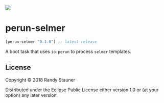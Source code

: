 ![](https://clojars.org/perun-selmer/latest-version.svg)

# perun-selmer

[](dependency)
```clojure
[perun-selmer "0.1.0"] ;; latest release
```
[](/dependency)

A boot task that uses `io.perun` to process `selmer` templates.

## License

Copyright © 2018 Randy Stauner

Distributed under the Eclipse Public License either version 1.0 or (at
your option) any later version.

